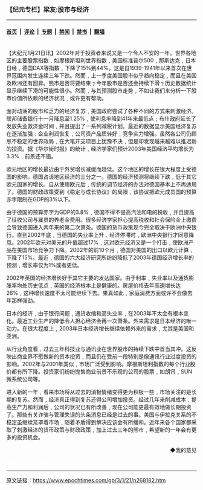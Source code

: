### 【纪元专栏】梁友:股市与经济

---

#### [首页](../../../..?n268182) &nbsp;|&nbsp; [评论](../../../../../epoch-comment?n268182) &nbsp;|&nbsp; [专题](../../../../../epoch-special?n268182) &nbsp;|&nbsp; [禁闻](../../../../../epoch-news?n268182) &nbsp;|&nbsp; [禁书](../../../../../books?n268182) &nbsp;|&nbsp; [翻墙](https://github.com/gfw-breaker/nogfw/blob/master/README.md?n268182)


<div class="post_content" id="artbody" itemprop="articleBody">
 <!-- article content begin -->
 <p>
  <font color="#ffffff">
   (http://www.epochtimes.com)
  </font>
  <br/>
  【大纪元1月21日讯】2002年对于投资者来说又是一个令人不安的一年。世界各地区的主要股票指数﹐如摩根斯坦利世界指数﹐美国标准普尔500﹐那斯达克﹐日本日经﹐德国DAX等指数﹐下降了15%到44%。这是自1939-1941年以来首次在世界范围内发生连续三年下跌。然而﹐上一季度美国股市似乎趋向稳定﹐而且在美国及欧洲还有回昇。熊市是否将要结束﹖今年股市是否还会持续下滑﹖历史数据统计显示继续下滑的可能性很小。然而﹐与其预测股市走势﹐不如让我们来分析一下股市价值所依赖的经济状况﹐或许更有帮助。
 </p>
 <p>
  面对动荡的股市和乏力的经济复苏﹐美国政府尝试了各种不同的方式来刺激经济。联邦储备银行十一月降息至1.25%﹐使利息率降到41年来最低点﹔布什政府延长了发放失业救济金时间﹐并且提出了一系列减税计划。最近的数据显示美国经济复苏在逐渐加强﹕企业利润恢复﹐公司资产品质转好﹐竞争实力增强。虽然各公司仍顾忌不稳定的世界政局﹐在大笔开支项目上犹豫不决﹐但是却发现越来越难以推迟新的投资。据《华尔街时报》的统计﹐经济学家们预计2003年美国经济平均增长为3.3%﹐前景还不错。
 </p>
 <p>
  欧元地区的增长最近由于外贸增长减缓而趋低。这个地区的增长在很大程度上受德国的影响。德国占该地区经济的三分之一。德国的经济预测将继续下跌﹐低于其它欧元国家的增长。自从使用欧元后﹐传统的调节经济的办法对德国基本上不再适用了。德国的财政政策受到《稳定与成长协议》的局限﹐该协议把欧元成员国的预算赤字限制在GDP的3%以下。
 </p>
 <p>
  由于德国的预算赤字为GDP的3.8%﹐德国不得不提高汽油和电的税收﹐并且提高了征收公司与雇员的养老金费用。很多经济学家担心提高税收和社会保险金上缴费会导致德国进入两年来的第二次萧条。德国的货币政策现今完全取决于欧洲中央银行。直到2002年底﹐当德国的失业率上升﹑经济停滞时﹐欧洲中央银行才同意降息。2002年欧元对美元的升值超过17%﹐这对欧元经济又是一个打击﹐使欧洲产品在美国市场竞争力下降。2002年的前10个月﹐德国对美国的出口以欧元计算﹐下降了15%。最近﹐德国的六大经济研究所纷纷降低了2003年德国经济增长率的预测﹐增长率仅为1%或者更低。
 </p>
 <p>
  2002年英国的经济增长好于其它主要的发达国家。由于利率﹑失业率以及通货膨胀率均处历史低点﹐英国的经济根本上是健康的。房屋价格去年高速增长达26%﹐这种增长速度不太可能继续下去。果真如此﹐家庭消费方面或许不会像去年那样强劲。
 </p>
 <p>
  日本的经济﹐由于银行问题﹐通货收缩和高失业率﹐在2003年不太会有根本变化。最近工业生产的降低令人担心经济会再一次萧条。外来需求是日本经济的唯一动力。在很大程度上﹐2003年日本经济增长继续依赖外来的需求﹐尤其是美国和亚洲。
 </p>
 <p>
  从行业角度看﹐过去三年科技业与通讯业在世界股市的持续下跌中首当其冲。这反映出商业界不愿做新的资本投资﹐而且仍在受前一段特别是像通讯行业过度投资的影响。2002年与2001年类似﹐市场广泛受到影响。摩根斯坦利指数的每个行业股价都有所下降。投资家们纷纷抛售商业前景不乐观的公司的股票﹐如朗讯﹐SUN微系统公司等。
 </p>
 <p>
  进入新的一年﹐看来市场将从过去的消极情绪变得更为积极一些﹐市场关注的是长期的复苏。然而﹐经济真正得到复苏还得公司增加投资。经过几年来削减成本﹐提高生产力和利润后﹐公司的状况已有所改善﹐现在公司能更最有效地做长期投资了。那些有关诈骗与管理失误的头条消息已经是过去的事。美国与伊拉克关系的不稳定虽继续笼罩着市场﹐随着矛盾得到解决应该会有所缓和。近年来各个国家都采取了刺激经济的货币政策与财政政策﹐加上过去三年的熊市﹐希望新的一年会有更多的投资机会。
 </p>
 <p>
 </p>
 <div align="right">
  <ok href="sendmail.asp?p=pinglunfankui&amp;subject=评论文章读者反馈&amp;body=您好﹐我读了贵网站的文章《【纪元专栏】梁友:股市与经济》后﹐">
   ◆我的意见
  </ok>
 </div>
 <p>
  <font color="#ffffff">
   (http://www.dajiyuan.com)
  </font>
 </p>
 <!-- article content end -->
 <div id="below_article_ad">
 </div>
</div>


---

原文链接：https://www.epochtimes.com/gb/3/1/21/n268182.htm